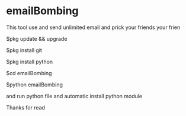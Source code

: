 # emailBombing
This tool use and send unlimited email and prick your friends your frien


$pkg update && upgrade

$pkg install git

$pkg install python

$cd emailBombing

$python emailBombing

and run python file and automatic install python module

Thanks for read
